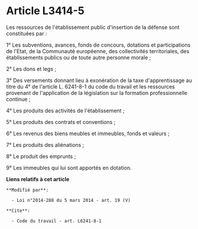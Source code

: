 # Article L3414-5

Les ressources de l'établissement public d'insertion de la défense sont constituées par : 

1° Les subventions, avances, fonds de concours, dotations et participations de l'Etat, de la Communauté européenne, des
collectivités territoriales, des établissements publics ou de toute autre personne morale ; 

2° Les dons et legs ; 

3° Des versements donnant lieu à exonération de la taxe d'apprentissage au titre du 4° de l'article L. 6241-8-1 du code du
travail et les ressources provenant de l'application de la législation sur la formation professionnelle continue ; 

4° Les produits des activités de l'établissement ; 

5° Les produits des contrats et conventions ; 

6° Les revenus des biens meubles et immeubles, fonds et valeurs ; 

7° Les produits des aliénations ; 

8° Le produit des emprunts ; 

9° Les immeubles qui lui sont apportés en dotation.

**Liens relatifs à cet article**

	**Modifié par**:

	  - Loi n°2014-288 du 5 mars 2014 - art. 19 (V)

	**Cite**:

	  - Code du travail - art. L6241-8-1
